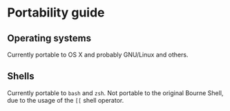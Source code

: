 # Portability guide

## Operating systems

Currently portable to OS X and probably GNU/Linux and others.

## Shells

Currently portable to `bash` and `zsh`. Not portable to the original Bourne Shell, due to the usage of the `[[` shell operator.
